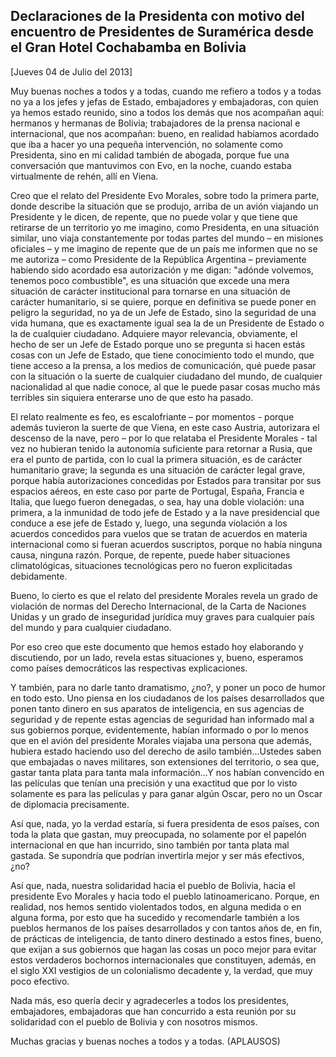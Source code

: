 Declaraciones de la Presidenta con motivo del encuentro de Presidentes de Suramérica desde el Gran Hotel Cochabamba en Bolivia
------------------------------------------------------------------------------------------------------------------------------

[Jueves 04 de Julio del 2013]

Muy buenas noches a todos y a todas, cuando me refiero a todos y a todas
no ya a los jefes y jefas de Estado, embajadores y embajadoras, con
quien ya hemos estado reunido, sino a todos los demás que nos acompañan
aquí: hermanos y hermanas de Bolivia; trabajadores de la prensa nacional
e internacional, que nos acompañan: bueno, en realidad habíamos acordado
que iba a hacer yo una pequeña intervención, no solamente como
Presidenta, sino en mi calidad también de abogada, porque fue una
conversación que mantuvimos con Evo, en la noche, cuando estaba
virtualmente de rehén, allí en Viena.

Creo que el relato del Presidente Evo Morales, sobre todo la primera
parte, donde describe la situación que se produjo, arriba de un avión
viajando un Presidente y le dicen, de repente, que no puede volar y que
tiene que retirarse de un territorio yo me imagino, como Presidenta, en
una situación similar, uno viaja constantemente por todas partes del
mundo – en misiones oficiales – y me imagino de repente que de un país
me informen que no se me autoriza – como Presidente de la República
Argentina – previamente habiendo sido acordado esa autorización y me
digan: "adónde volvemos, tenemos poco combustible", es una situación que
excede una mera situación de carácter institucional para tornarse en una
situación de carácter humanitario, si se quiere, porque en definitiva se
puede poner en peligro la seguridad, no ya de un Jefe de Estado, sino la
seguridad de una vida humana, que es exactamente igual sea la de un
Presidente de Estado o la de cualquier ciudadano. Adquiere mayor
relevancia, obviamente, el hecho de ser un Jefe de Estado porque uno se
pregunta si hacen estás cosas con un Jefe de Estado, que tiene
conocimiento todo el mundo, que tiene acceso a la prensa, a los medios
de comunicación, qué puede pasar con la situación o la suerte de
cualquier ciudadano del mundo, de cualquier nacionalidad al que nadie
conoce, al que le puede pasar cosas mucho más terribles sin siquiera
enterarse uno de que esto ha pasado.

El relato realmente es feo, es escalofriante – por momentos - porque
además tuvieron la suerte de que Viena, en este caso Austria, autorizara
el descenso de la nave, pero – por lo que relataba el Presidente
Morales - tal vez no hubieran tenido la autonomía suficiente para
retornar a Rusia, que era el punto de partida, con lo cual la primera
situación, es de carácter humanitario grave; la segunda es una situación
de carácter legal grave, porque había autorizaciones concedidas por
Estados para transitar por sus espacios aéreos, en este caso por parte
de Portugal, España, Francia e Italia, que luego fueron denegadas, o
sea, hay una doble violación: una primera, a la inmunidad de todo jefe
de Estado y a la nave presidencial que conduce a ese jefe de Estado y,
luego, una segunda violación a los acuerdos concedidos para vuelos que
se tratan de acuerdos en materia internacional como si fueran acuerdos
suscriptos, porque no había ninguna causa, ninguna razón. Porque, de
repente, puede haber situaciones climatológicas, situaciones
tecnológicas pero no fueron explicitadas debidamente.

Bueno, lo cierto es que el relato del presidente Morales revela un grado
de violación de normas del Derecho Internacional, de la Carta de
Naciones Unidas y un grado de inseguridad jurídica muy graves para
cualquier país del mundo y para cualquier ciudadano.

Por eso creo que este documento que hemos estado hoy elaborando y
discutiendo, por un lado, revela estas situaciones y, bueno, esperamos
como países democráticos las respectivas explicaciones.

Y también, para no darle tanto dramatismo, ¿no?, y poner un poco de
humor en todo esto. Uno piensa en los ciudadanos de los países
desarrollados que ponen tanto dinero en sus aparatos de inteligencia, en
sus agencias de seguridad y de repente estas agencias de seguridad han
informado mal a sus gobiernos porque, evidentemente, habían informado o
por lo menos que en el avión del presidente Morales viajaba una persona
que además, hubiera estado haciendo uso del derecho de asilo
también...Ustedes saben que embajadas o naves militares, son extensiones
del territorio, o sea que, gastar tanta plata para tanta mala
información...Y nos habían convencido en las películas que tenían una
precisión y una exactitud que por lo visto solamente es para las
películas y para ganar algún Oscar, pero no un Oscar de diplomacia
precisamente.

Así que, nada, yo la verdad estaría, si fuera presidenta de esos países,
con toda la plata que gastan, muy preocupada, no solamente por el
papelón internacional en que han incurrido, sino también por tanta plata
mal gastada. Se supondría que podrían invertirla mejor y ser más
efectivos, ¿no?

Así que, nada, nuestra solidaridad hacia el pueblo de Bolivia, hacia el
presidente Evo Morales y hacia todo el pueblo latinoamericano. Porque,
en realidad, nos hemos sentido violentados todos, en alguna medida o en
alguna forma, por esto que ha sucedido y recomendarle también a los
pueblos hermanos de los países desarrollados y con tantos años de, en
fin, de prácticas de inteligencia, de tanto dinero destinado a estos
fines, bueno, que exijan a sus gobiernos que hagan las cosas un poco
mejor para evitar estos verdaderos bochornos internacionales que
constituyen, además, en el siglo XXI vestigios de un colonialismo
decadente y, la verdad, que muy poco efectivo.

Nada más, eso quería decir y agradecerles a todos los presidentes,
embajadores, embajadoras que han concurrido a esta reunión por su
solidaridad con el pueblo de Bolivia y con nosotros mismos.

Muchas gracias y buenas noches a todos y a todas. (APLAUSOS)
